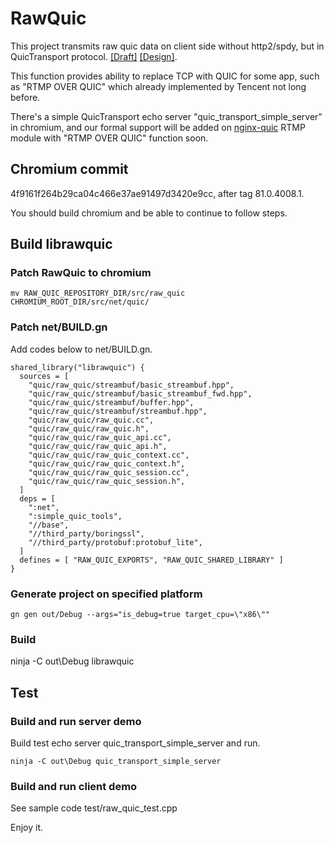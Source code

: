 # RawQuic
This project transmits raw quic data on client side without http2/spdy, but in QuicTransport protocol.
[[Draft]](https://tools.ietf.org/html/draft-vvv-webtransport-quic)
[[Design]](https://docs.google.com/document/d/1UgviRBnZkMUq4OKcsAJvIQFX6UCXeCbOtX_wMgwD_es/edit#).

This function provides ability to replace TCP with QUIC for some app, such as "RTMP OVER QUIC" which already implemented by Tencent not long before.

There's a simple QuicTransport echo server "quic_transport_simple_server" in chromium, and our formal support will be added on [nginx-quic](https://github.com/evansun922/nginx-quic) RTMP module with "RTMP OVER QUIC" function soon.

## Chromium commit
4f9161f264b29ca04c466e37ae91497d3420e9cc, after tag 81.0.4008.1.

You should build chromium and be able to continue to follow steps.

## Build librawquic

### Patch RawQuic to chromium
```
mv RAW_QUIC_REPOSITORY_DIR/src/raw_quic CHROMIUM_ROOT_DIR/src/net/quic/
```

### Patch net/BUILD.gn
Add codes below to net/BUILD.gn.
```
shared_library("librawquic") {
  sources = [
    "quic/raw_quic/streambuf/basic_streambuf.hpp",
    "quic/raw_quic/streambuf/basic_streambuf_fwd.hpp",
    "quic/raw_quic/streambuf/buffer.hpp",
    "quic/raw_quic/streambuf/streambuf.hpp",
    "quic/raw_quic/raw_quic.cc",
    "quic/raw_quic/raw_quic.h",
    "quic/raw_quic/raw_quic_api.cc",
    "quic/raw_quic/raw_quic_api.h",
    "quic/raw_quic/raw_quic_context.cc",
    "quic/raw_quic/raw_quic_context.h",
    "quic/raw_quic/raw_quic_session.cc",
    "quic/raw_quic/raw_quic_session.h",
  ]
  deps = [
    ":net",
    ":simple_quic_tools",
    "//base",
    "//third_party/boringssl",
    "//third_party/protobuf:protobuf_lite",
  ]
  defines = [ "RAW_QUIC_EXPORTS", "RAW_QUIC_SHARED_LIBRARY" ]
}
```

### Generate project on specified platform
```
gn gen out/Debug --args="is_debug=true target_cpu=\"x86\""
```

### Build
ninja -C out\Debug librawquic

## Test

### Build and run server demo
Build test echo server quic_transport_simple_server and run.
```
ninja -C out\Debug quic_transport_simple_server
```

### Build and run client demo
See sample code test/raw_quic_test.cpp

Enjoy it.
